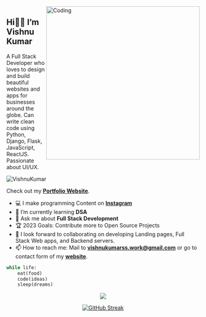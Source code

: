 <img align="right" alt="Coding" width="400" src="https://i.pinimg.com/originals/66/83/3e/66833e07d6fb9eb5d724e47d0c814285.gif">

## **Hi👋🏻 I’m Vishnu Kumar**

A Full Stack Developer who loves to design and build beautiful websites and apps for businesses around the globe. Can write clean code using Python, Django, Flask, JavaScript, ReactJS. \
Passionate about UI/UX.

<img src="https://komarev.com/ghpvc/?username=VishnuKumarSS" alt="VishnuKumar" />

Check out my [**Portfolio Website**](https://vishnukumarss.vercel.app/ "VishnuKumar Portfolio").

- 💻 I make programming Content on [**Instagram**](https://www.instagram.com/starzcodes/)
- 🌱 I’m currently learning **DSA**
- 💬 Ask me about **Full Stack Development**
- 🏆 2023 Goals: Contribute more to Open Source Projects
- 👯 I look forward to collaborating on developing Landing pages, Full Stack Web apps, and Backend servers.
- 📫 How to reach me: Mail to **vishnukumarss.work@gmail.com** or go to contact form of my [**website**](https://vishnukumarss.vercel.app/ "Contact Form").

```python
while life:
    eat(food)
    code(ideas)
    sleep(dreams)   
```

<div align="center">
<img  src="https://github-readme-stats.vercel.app/api?username=VishnuKumarSS&count_private=true&theme=dark&show_icons=true"/>

[![GitHub Streak](https://github-readme-streak-stats.herokuapp.com?user=VishnuKumarSS&theme=dark&ring=79FE96&currStreakLabel=79FE96&fire=79FE96)](https://git.io/streak-stats)
</div>
